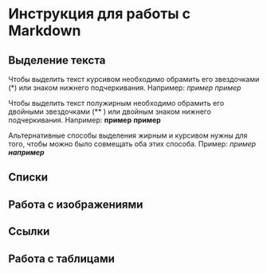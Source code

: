 # Инструкция для работы с Markdown

## Выделение текста

Чтобы выделить текст курсивом необходимо обрамить его звездочками (*) или знаком нижнего подчеркивания. 
Например: 
*пример*
_пример_

Чтобы выделить текст полужирным необходимо обрамить его двойными звездочками (** ) или двойным знаком нижнего подчеркивания. Например: **пример** __пример__

Альтернативные способы выделения жирным и курсивом нужны для того, чтобы можно было совмещать оба этих способа. 
Пример: _пример **например**_

## Списки

## Работа с изображениями

## Ссылки

## Работа с таблицами